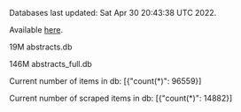 Databases last updated: Sat Apr 30 20:43:38 UTC 2022. 

Available [here](https://github.com/cbeauhilton/ash-db/releases).


19M	abstracts.db

146M	abstracts_full.db

Current number of items in db:
[{"count(*)": 96559}]

Current number of scraped items in db:
[{"count(*)": 14882}]
